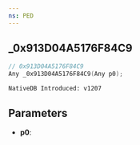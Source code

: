 ```yaml
---
ns: PED
---
```

## _0x913D04A5176F84C9

```c
// 0x913D04A5176F84C9
Any _0x913D04A5176F84C9(Any p0);
```

```
NativeDB Introduced: v1207
```

## Parameters
* **p0**:
